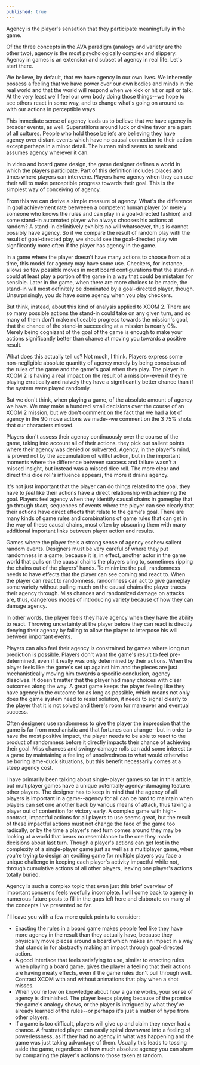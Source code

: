 ```yaml
---
published: true
---
```


Agency is the player's sensation that they participate meaningfully in the game.

Of the three concepts in the AVA paradigm (analogy and variety are the other two), agency is the most psychologically complex and slippery. Agency in games is an extension and subset of agency in real life. Let's start there.

We believe, by default, that we have agency in our own lives. We inherently possess a feeling that we have power over our own bodies and minds in the real world and that the world will respond when we kick or hit or spit or talk. At the very least we'll feel our own body doing those things--we hope to see others react in some way, and to change what's going on around us with our actions in perceptible ways. 

This immediate sense of agency leads us to believe that we have agency in broader events, as well. Superstitions around luck or divine favor are a part of all cultures. People who hold these beliefs are believing they have agency over distant events which have no causal connection to their action except perhaps in a minor detail. The human mind seems to seek and assumes agency wherever it can. 

In video and board game design, the game designer defines a world in which the players participate. Part of this definition includes places and times where players can intervene. Players have agency when they can use their will to make perceptible progress towards their goal. This is the simplest way of conceiving of agency.

From this we can derive a simple measure of agency: What's the difference in goal achievement rate betweeen a competent human player (or merely someone who knows the rules and can play in a goal-directed fashion) and some stand-in automated player who always chooses his actions at random? A stand-in definitively exhibits no will whatsoever, thus is cannot possibly have agency. So if we compare the result of random play with the result of goal-directed play, we should see the goal-directed play win signfiicantly more often if the player has agency in the game.

In a game where the player doesn't have many actions to choose from at a time, this model for agency may have some use. Checkers, for instance, allows so few possible moves in most board configurations that the stand-in could at least play a portion of the game in a way that could be mistaken for sensible. Later in the game, when there are more choices to be made, the stand-in will most definitely be dominated by a goal-directed player, though. Unsurprisingly, you do have some agency when you play checkers.

But think, instead, about this kind of analysis applied to XCOM 2. There are so many possible actions the stand-in could take on any given turn, and so many of them don't make noticeable progress towards the mission's goal, that the chance of the stand-in succeeding at a mission is nearly 0%. Merely being cognizant of the goal of the game is enough to make your actions significantly better than chance at moving you towards a positive result.

What does this actually tell us? Not much, I think. Players express some non-negligible absolute quanitty of agency merely by being conscious of the rules of the game and the game's goal when they play. The player in XCOM 2 is having a real impact on the result of a mission--even if they're playing erratically and naively they have a significantly better chance than if the system were played randomly. 

But we don't think, when playing a game, of the absolute amount of agency we have. We may make a hundred small decisions over the course of an XCOM 2 mission, but we don't comment on the fact that we had a lot of agency in the 90 move actions we made--we comment on the 3 75% shots that our characters missed.

Players don't assess their agency continuously over the course of the game, taking into account all of their actions. they pick out salient points where their agency was denied or subverted. Agency, in the player's mind, is proved not by the accumulation of willful action, but in the important moments where the difference between success and failure wasn't a missed insight, but instead was a missed dice roll. The more clear and direct this dice roll's influence appears, the more it drains agency.

It's not just important that the player can do things related to the goal, they have to *feel* like their actions have a direct relationship with achieving the goal. Players feel agency when they identify causal chains in gameplay that go through *them*; sequences of events where the player can see clearly that their actions have direct effects that relate to the game's goal. There are many kinds of game rules and combinations of game rules that can get in the way of these causal chains, most often by obscuring them with many additional important links between player action and results. 

Games where the player feels a strong sense of agency eschew salient random events. Designers must be very careful of where they put randomness in a game, because it is, in effect, another actor in the game world that pulls on the causal chains the players cling to, sometimes ripping the chains out of the players' hands. To minimize the pull, randomness needs to have effects that the player can see coming and react to. When the player can react to randomness, randomness can act to give gameplay some variety without pulling much on the causal chains the player traces their agency through. Miss chances and randomized damage on attacks are, thus, dangerous modes of introducing variety because of how they can damage agency.

In other words, the player feels they have agency when they have the ability to react. Throwing uncertainty at the player before they can react is directly denying their agency by failing to allow the player to interpose his will between important events.

Players can also feel their agency is constrained by games where long run prediction is possible. Players don't want the game's result to feel pre-determined, even if it really was only determined by their actions. When the player feels like the game's set up against him and the pieces are just mechanistically moving him towards a specific conclusion, agency dissolves. It doesn't matter that the player had many choices with clear outcomes along the way. A great game keeps the player feeling like they have agency in the outcome for as long as possible, which means not only does the game system need to resist solution, it needs to signal clearly to the player that it is not solved and there's room for maneuver and eventual success.

Often designers use randomness to give the player the impression that the game is far from mechanistic and that fortunes can change--but in order to have the most positive impact, the player needs to be able to react to the product of randomness before it directly impacts their chance of achieving their goal. Miss chances and swingy damage rolls can add some interest to a game by maintaining a feeling of unsolvedness to what would otherwise be boring lame-duck situations, but this benefit necessarily comes at a steep agency cost.


I have primarily been talking about single-player games so far in this article, but multiplayer games have a unique potentially agency-damaging feature: other players. The designer has to keep in mind that the agency of all players is important in a game--agency for all can be hard to maintain when players can set one another back by various means of attack, thus taking a player out of contention for victory early. A complex game with high-contrast, impactful actions for all players to use seems great, but the result of these impactful actions must not change the face of the game too radically, or by the time a player's next turn comes around they may be looking at a world that bears no resemblance to the one they made decisions about last turn. Though a player's actions can get lost in the complexity of a single-player game just as well as a multiplayer game, when you're trying to design an exciting game for multiple players you face a unique challenge in keeping each player's activity impactful while not, through cumulative actions of all other players, leaving one player's actions totally buried.

Agency is such a complex topic that even just this brief overview of important concerns feels woefully incomplete. I will come back to agency in numerous future posts to fill in the gaps left here and elaborate on many of the concepts I've presented so far.

I'll leave you with a few more quick points to consider:

* Enacting the rules in a board game makes people feel like they have more agency in the result than they actually have, because they physically move pieces around a board which makes an impact in a way that stands in for abstractly making an impact through goal-directed action.
* A good interface that feels satisfying to use, similar to enacting rules when playing a board game, gives the player a feeling that their actions are having meaty effects, even if the game rules don't pull through well. Contrast XCOM with and without animations that play when a shot misses.
* When you're low on knowledge about how a game works, your sense of agency is diminished. The player keeps playing because of the promise the game's analogy shows, or the player is intrigued by what they've already learned of the rules--or perhaps it's just a matter of hype from other players.
* If a game is too difficult, players will give up and claim they never had a chance. A frustrated player can easily spiral downward into a feeling of powerlessness, as if they had no agency in what was happening and the game was just taking advantage of them. Usually this leads to tossing aside the game, regardless of how much absolute agency you can show by comparing the player's actions to those taken at random.

